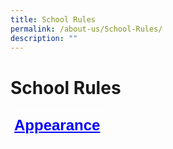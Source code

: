 ```yaml
---
title: School Rules
permalink: /about-us/School-Rules/
description: ""
---
```

School Rules
============

<style type="text/css">
.tg  {border-collapse:collapse;border-spacing:0;}
.tg td{border-color:black;border-style:solid;border-width:1px;font-family:Arial, sans-serif;font-size:14px;
  overflow:hidden;padding:10px 5px;word-break:normal;}
.tg th{border-color:black;border-style:solid;border-width:1px;font-family:Arial, sans-serif;font-size:14px;
  font-weight:normal;overflow:hidden;padding:10px 5px;word-break:normal;}
.tg .tg-vigv{border-color:#ffffff;color:#0500ff;font-size:24px;font-weight:bold;text-align:left;text-decoration:underline;
  vertical-align:top}
</style>
<table class="tg">
<thead>
  <tr>
    <td class="tg-vigv">Appearance</td>
  </tr>
</thead>
</table>